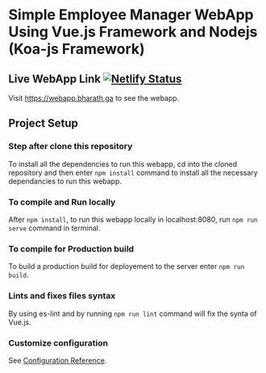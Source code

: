 # Simple Employee Manager WebApp Using Vue.js Framework and Nodejs (Koa-js Framework)

## Live WebApp Link [![Netlify Status](https://api.netlify.com/api/v1/badges/d275be99-1420-4d52-a58f-cf0f828bd04e/deploy-status)](https://app.netlify.com/sites/employee-manager-webapp/deploys)
Visit https://webapp.bharath.ga to see the webapp.

## Project Setup

### Step after clone this repository

To install all the dependencies to run this webapp, cd into the cloned repository and then enter ```npm install``` command
to install all the necessary dependancies to run this webapp.

### To compile and Run locally

After ```npm install```, to run this webapp locally in localhost:8080, run ```npm run serve``` command in terminal.

### To compile for Production build

To build a production build for deployement to the server enter ```npm run build```.

### Lints and fixes files syntax

By using es-lint and by running ```npm run lint``` command will fix the synta of Vue.js.

### Customize configuration

See [Configuration Reference](https://cli.vuejs.org/config/).
